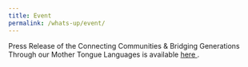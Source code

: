 ```yaml
---
title: Event
permalink: /whats-up/event/
---
```


<html>
<body>
  <p>Press Release of the 
Connecting Communities & Bridging Generations Through our Mother Tongue Languages is available <a href="#">here </a>.
</p>

</body>
</html>
